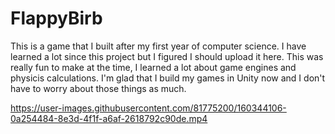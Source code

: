 # FlappyBirb

This is a game that I built after my first year of computer science. I have learned a lot since this project but I figured I should upload it here. This was really fun to make at the time, I learned a lot about game engines and physicis calculations. I'm glad that I build my games in Unity now and I don't have to worry about those things as much.


https://user-images.githubusercontent.com/81775200/160344106-0a254484-8e3d-4f1f-a6af-2618792c90de.mp4

